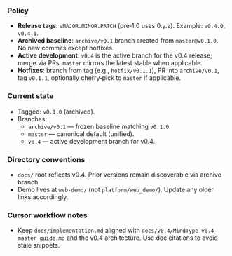 <!--══════════════════════════════════════════════════════════
  ╔══════════════════════════════════════════════════════════════╗
  ║  ░  V E R S I O N I N G  &  B R A N C H I N G  P O L I C Y  ░  ║
  ║                                                              ║
  ║                                                              ║
  ║                                                              ║
  ║                                                              ║
  ║           ╌╌  P L A C E H O L D E R  ╌╌                      ║
  ║                                                              ║
  ║                                                              ║
  ║                                                              ║
  ║                                                              ║
  ╚══════════════════════════════════════════════════════════════╝
    • WHAT ▸ Repository versioning, tags, and branches for MindType
    • WHY  ▸ Keep v0.1 archived and advance v0.4 cleanly without drift
    • HOW  ▸ Lightweight semantic tags + long‑lived archive and dev branches
-->

### Policy

- **Release tags**: `vMAJOR.MINOR.PATCH` (pre‑1.0 uses 0.y.z). Example: `v0.4.0`, `v0.4.1`.
- **Archived baseline**: `archive/v0.1` branch created from `master@v0.1.0`. No new commits except hotfixes.
- **Active development**: `v0.4` is the active branch for the v0.4 release; merge via PRs. `master` mirrors the latest stable when applicable.
- **Hotfixes**: branch from tag (e.g., `hotfix/v0.1.1`), PR into `archive/v0.1`, tag `v0.1.1`, optionally cherry‑pick to `master` if applicable.

### Current state

- Tagged: `v0.1.0` (archived).
- Branches:
  - `archive/v0.1` — frozen baseline matching `v0.1.0`.
  - `master` — canonical default (unified).
  - `v0.4` — active development branch for v0.4.

### Directory conventions

- `docs/` root reflects v0.4. Prior versions remain discoverable via archive branch.
- Demo lives at `web-demo/` (not `platform/web_demo/`). Update any older links accordingly.

### Cursor workflow notes

- Keep `docs/implementation.md` aligned with `docs/v0.4/MindType v0.4-master guide.md` and the v0.4 architecture. Use doc citations to avoid stale snippets.
